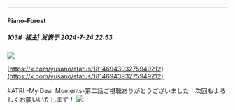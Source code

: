 ﻿
*****

####  Piano-Forest  
##### 103#         楼主| 发表于 2024-7-24 22:53

<img src="https://p.sda1.dev/18/916a912965590c146b77cb896afdd4ee/20240721_002006.jpg" referrerpolicy="no-referrer">

[https://x.com/yusano/status/1814694393275949212](https://x.com/yusano/status/1814694393275949212)

#ATRI -My Dear Moments-第二話ご視聴ありがとうございました！次回もよろしくお願いいたします！
<img src="https://p.sda1.dev/18/8bb7bf60ae18eb00df871bb730d03543/20240724_225121.jpg" referrerpolicy="no-referrer">

